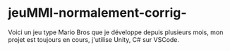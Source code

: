 # jeuMMI-normalement-corrig-
Voici un jeu type Mario Bros que je développe depuis plusieurs mois, mon projet est toujours en cours, j'utilise Unity, C# sur VSCode.
